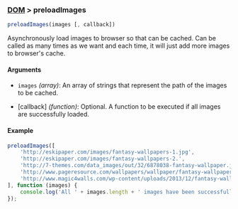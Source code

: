 ### [DOM](../) > preloadImages

```js
preloadImages(images [, callback])
```

Asynchronously load images to browser so that can be cached.
Can be called as many times as we want and each time, it will just add more images to browser's cache.

#### Arguments

- `images` _(array)_: An array of strings that represent the path of the images to be cached.

- [callback] _(function)_: Optional. A function to be executed if all images are successfully loaded.

#### Example
```js
preloadImages([
    'http://eskipaper.com/images/fantasy-wallpapers-1.jpg',
    'http://eskipaper.com/images/fantasy-wallpapers-2.',
    'http://7-themes.com/data_images/out/32/6878038-fantasy-wallpaper.jpg',
    'http://www.pageresource.com/wallpapers/wallpaper/fantasy-wallpaper-wallpapers.jpg',
    'http://www.magic4walls.com/wp-content/uploads/2013/12/fantasy-wallpaper-castle-wallpapers-array-wallwuzz-hd-wallpaper-4802.jpg'
], function (images) {
    console.log('All ' + images.length + ' images have been successfully loaded.');
});
```
